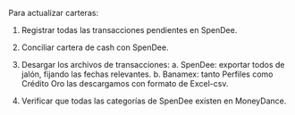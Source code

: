 
Para actualizar carteras: 

1. Registrar todas las transacciones pendientes en SpenDee. 
2. Conciliar cartera de cash con SpenDee. 
3. Desargar los archivos de transacciones: 
  a. SpenDee:  exportar todos de jalón, fijando las fechas relevantes. 
  b. Banamex:  tanto Perfiles como Crédito Oro las descargamos con formato de Excel-csv. 
  
4. Verificar que todas las categorías de SpenDee existen en MoneyDance. 
